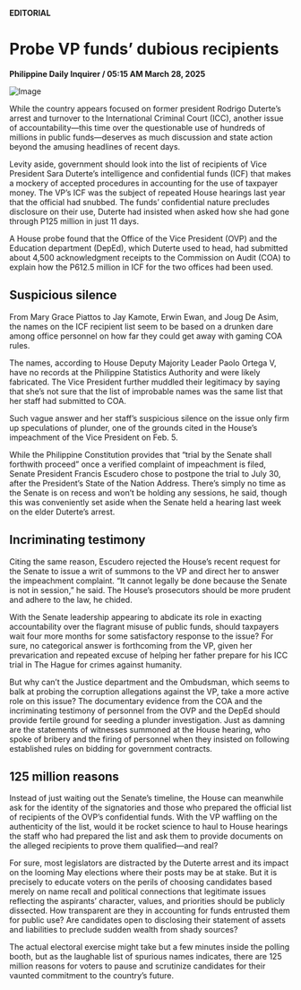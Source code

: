 **EDITORIAL**

# Probe VP funds’ dubious recipients

****Philippine Daily Inquirer / 05:15 AM March 28, 2025****

![Image](https://raw.githubusercontent.com/github-jl14/scrapy_api/refs/heads/main/images/editorial03282025.png)

While the country appears focused on former president Rodrigo Duterte’s arrest and turnover to the International Criminal Court (ICC), another issue of accountability—this time over the questionable use of hundreds of millions in public funds—deserves as much discussion and state action beyond the amusing headlines of recent days.

Levity aside, government should look into the list of recipients of Vice President Sara Duterte’s intelligence and confidential funds (ICF) that makes a mockery of accepted procedures in accounting for the use of taxpayer money. The VP’s ICF was the subject of repeated House hearings last year that the official had snubbed. The funds’ confidential nature precludes disclosure on their use, Duterte had insisted when asked how she had gone through P125 million in just 11 days.

A House probe found that the Office of the Vice President (OVP) and the Education department (DepEd), which Duterte used to head, had submitted about 4,500 acknowledgment receipts to the Commission on Audit (COA) to explain how the P612.5 million in ICF for the two offices had been used.

## Suspicious silence

From Mary Grace Piattos to Jay Kamote, Erwin Ewan, and Joug De Asim, the names on the ICF recipient list seem to be based on a drunken dare among office personnel on how far they could get away with gaming COA rules.

The names, according to House Deputy Majority Leader Paolo Ortega V, have no records at the Philippine Statistics Authority and were likely fabricated. The Vice President further muddled their legitimacy by saying that she’s not sure that the list of improbable names was the same list that her staff had submitted to COA.

Such vague answer and her staff’s suspicious silence on the issue only firm up speculations of plunder, one of the grounds cited in the House’s impeachment of the Vice President on Feb. 5.

While the Philippine Constitution provides that “trial by the Senate shall forthwith proceed” once a verified complaint of impeachment is filed, Senate President Francis Escudero chose to postpone the trial to July 30, after the President’s State of the Nation Address. There’s simply no time as the Senate is on recess and won’t be holding any sessions, he said, though this was conveniently set aside when the Senate held a hearing last week on the elder Duterte’s arrest.

## Incriminating testimony

Citing the same reason, Escudero rejected the House’s recent request for the Senate to issue a writ of summons to the VP and direct her to answer the impeachment complaint. “It cannot legally be done because the Senate is not in session,” he said. The House’s prosecutors should be more prudent and adhere to the law, he chided.

With the Senate leadership appearing to abdicate its role in exacting accountability over the flagrant misuse of public funds, should taxpayers wait four more months for some satisfactory response to the issue? For sure, no categorical answer is forthcoming from the VP, given her prevarication and repeated excuse of helping her father prepare for his ICC trial in The Hague for crimes against humanity.

But why can’t the Justice department and the Ombudsman, which seems to balk at probing the corruption allegations against the VP, take a more active role on this issue? The documentary evidence from the COA and the incriminating testimony of personnel from the OVP and the DepEd should provide fertile ground for seeding a plunder investigation. Just as damning are the statements of witnesses summoned at the House hearing, who spoke of bribery and the firing of personnel when they insisted on following established rules on bidding for government contracts.

## 125 million reasons

Instead of just waiting out the Senate’s timeline, the House can meanwhile ask for the identity of the signatories and those who prepared the official list of recipients of the OVP’s confidential funds. With the VP waffling on the authenticity of the list, would it be rocket science to haul to House hearings the staff who had prepared the list and ask them to provide documents on the alleged recipients to prove them qualified—and real?

For sure, most legislators are distracted by the Duterte arrest and its impact on the looming May elections where their posts may be at stake. But it is precisely to educate voters on the perils of choosing candidates based merely on name recall and political connections that legitimate issues reflecting the aspirants’ character, values, and priorities should be publicly dissected. How transparent are they in accounting for funds entrusted them for public use? Are candidates open to disclosing their statement of assets and liabilities to preclude sudden wealth from shady sources?

The actual electoral exercise might take but a few minutes inside the polling booth, but as the laughable list of spurious names indicates, there are 125 million reasons for voters to pause and scrutinize candidates for their vaunted commitment to the country’s future.
